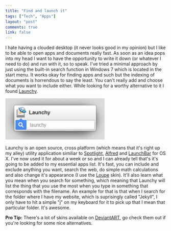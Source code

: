 ```yaml
---
title: "Find and launch it"
tags: ["Tech", "Apps"]
layout: "post"
comments: true
link: false
---
```


I hate having a clouded desktop (it never looks good in my opinion) but I like
to be able to open apps and documents really fast. As soon as an idea pops into
my head I want to have the opportunity to write it down (or whatever I need to
do) and run with it, so to speak. I've tried a minimal approach by just using
the built-in search function in Windows 7 which is located in the start menu. It
works okay for finding apps and such but the indexing of documents is horrendous
to say the least. You can't really add and choose what you want to include
either. While looking for a worthy alternative to it I found
[Launchy](http://www.launchy.net/).

![Launchy](/images/2012/10/16/launchy.png)

Launchy is an open source, cross platform (which means that it's right up my
alley) utility application similiar to
[Spotlight](http://support.apple.com/kb/ht2531),
[Alfred](http://www.alfredapp.com/) and
[LaunchBar](http://www.obdev.at/products/launchbar/index.html) for OS X. I've
now used it for about a week or so and I can already tell that's it's going to
be added to my essential apps list. It's fast, you can include and exclude
anything you want, search the web, do simple math calculations and also change
it's appearance (I use the
[Loupe](http://artblanc.deviantart.com/art/Loupe-for-Launchy-264482213) skin).
It'll also learn what you mean when you search for something, which meaning that
Launchy will list the thing that you use the most when you type in something
that corresponds with the filename. An example for that is that when I search
for the folder where I have my website, which is suprisingly called "Jekyll",
I only have to hit a simple "j" on my keyboard for it to pick up that I mean
that particular folder. It's awesome.

**Pro Tip:**
There's a lot of skins available on
[DeviantART](http://browse.deviantart.com/customization/skins/applaunchers/launchy/),
go check them out if you're looking for some nice alternatives.
